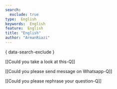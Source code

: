 ```yaml
---
search:
  exclude: true
type:  English
keywords:  English
feature:  English
title: "English"
author: "ArmanRiazi"
---
```

{ data-search-exclude }

[[Could you take a look at this-Q]]

[[Could you please send message on Whatsapp-Q]]

[[Could you please rephrase your question-Q]]